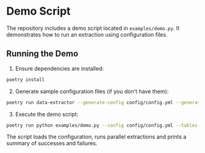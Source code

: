 # Demo Script

The repository includes a demo script located in `examples/demo.py`. It demonstrates how to run an extraction using configuration files.

## Running the Demo

1. Ensure dependencies are installed:

```bash
poetry install
```

2. Generate sample configuration files (if you don't have them):

```bash
poetry run data-extractor --generate-config config/config.yml --generate-tables config/tables.json
```

3. Execute the demo script:

```bash
poetry run python examples/demo.py --config config/config.yml --tables config/tables.json
```

The script loads the configuration, runs parallel extractions and prints a summary of successes and failures.
